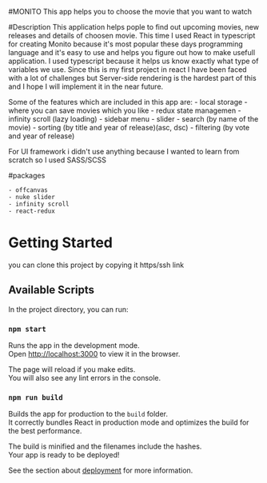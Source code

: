 #MONITO 
This app helps you to choose the movie that you want to watch

#Description
This application helps pople to find out upcoming movies, new releases and details of choosen movie. 
This time I used React in typescript for creating Monito because it's most popular these days programming language and it's easy to use and helps you figure out how to make usefull application. 
I used typescript because it helps us know exactly what type of variables we use.
Since this is my first project in react I have been faced with a lot of challenges but Server-side rendering is the hardest part of this and I hope I will implement it in the near future.

Some of the features which are included in this app are: 
    - local storage  - where you can save movies which you like
    - redux state managemen
    - infinity scroll (lazy loading)
    - sidebar menu 
    - slider 
    - search (by name of the movie)
    - sorting (by title and year of release)(asc, dsc)
    - filtering (by vote and year of release)
 
 For UI framework i didn't use anything because I wanted to learn from scratch so I used SASS/SCSS
 
 #packages 
 
    - offcanvas
    - nuke slider
    - infinity scroll
    - react-redux
    

# Getting Started

 you can clone this project by copying it https/ssh link 

## Available Scripts

In the project directory, you can run:

### `npm start`

Runs the app in the development mode.\
Open [http://localhost:3000](http://localhost:3000) to view it in the browser.

The page will reload if you make edits.\
You will also see any lint errors in the console.

### `npm run build`

Builds the app for production to the `build` folder.\
It correctly bundles React in production mode and optimizes the build for the best performance.

The build is minified and the filenames include the hashes.\
Your app is ready to be deployed!

See the section about [deployment](https://facebook.github.io/create-react-app/docs/deployment) for more information.


